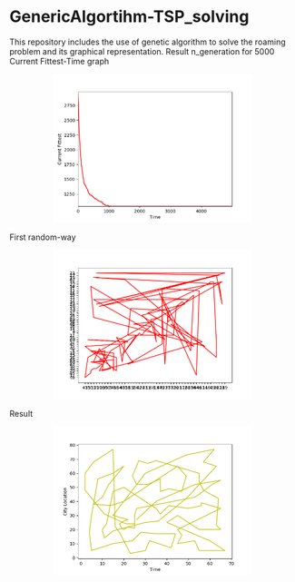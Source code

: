 # GenericAlgortihm-TSP_solving
This repository includes the use of genetic algorithm to solve the roaming problem and its graphical representation.
Result n_generation for 5000 
Current Fittest-Time graph
<p align="center">
  <img src="test/Fittest.png" width="350" title="hover text">
</p>
First random-way
<p align="center">
  <img src="test/first.png" width="350" title="hover text">
</p>
Result
<p align="center">
  <img src="test/result.png" width="350" title="hover text">
</p>

